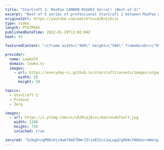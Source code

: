 ```yaml
---
title: "StarCraft 2: MaxPax CANNON RUSHES Serral! (Best-of-5)"
excerpt: "Best-of-5 series of professional StarCraft 2 between MaxPax and Serral. MaxPax is quickly becoming one of the best players on the European server. However Serral Zerg versus Protoss is the best in the world.  Support my work on Patreon: https://www.patreon.com/lowkotv Become a YouTube member: https://lowko.tv/join"
originalUrl: https://youtube.com/watch?v=cAJRrpjEczc
type: video
length: PT57M56S
publishedDateTime: 2022-01-20T11:02:04Z
heat: 55

featuredContent: "<iframe width=\"800\" height=\"500\" frameborder=\"0\" src=\"https://www.youtube.com/embed/cAJRrpjEczc\" allow=\"accelerometer; autoplay; encrypted-media; gyroscope; picture-in-picture\" allowfullscreen></iframe>"

provider:
  name: LowkoTV
  domain: lowko.tv
  images:
    - url: https://everyday-cc.github.io/starcraft2/assets/images/organizations/lowko.tv-50x50.jpg
      width: 50
      height: 50

topics:
  - StarCraft 2
  - Protoss
  - Zerg

images:
  - url: https://i.ytimg.com/vi/cAJRrpjEczc/maxresdefault.jpg
    width: 1280
    height: 720
    isCached: true

secured: "GzbqQ+zqM9Di0jx9wm768EfDW+J3lzeES2cc3aLwgq7g00AcV0bKavrmNe+g2mdilzTXvcjpv9GpYEbZUJhx+FTzUI9Za7sbDpqZMI+ADLkpFPHwnl7vYHNt+g+F191319tHLHW8C3KAc35QILr1Y2JMPKJDXCEuDKWHY0ZCjPmkCR7EbFj4gd1ppiA3vpe6GD9QZbzE0k7h0lZs3SwMLkkX1xwf8f7hPsAlT8VNIms0/qJCkZKdKDEif3If35dl5n+MMLLUAvXwGHlr6NPJ17iwykSujtDWX/eHuSb2erxXGt2QRZywmWHow7fHB1jdtTmzOUgOe9xlney4YHiPdmxboE9T32pulyKfXD9xrqPPc17tTdyEQRV2ZpmFIVMq47HZgLQa4234I+tKcDdmyNHVx6qMNzLjpiaICGVobRRDr49Wn5NMFiDRQStes0x1;JAgUVJ8wSv/D+qL6uV97Gw=="
---
```


